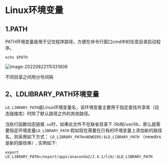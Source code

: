 # Linux环境变量

## 1.PATH

PATH环境变量是用于记住程序路径，方便在命令行窗口cmd中的任意目录启动程序。

```shell
echo $PATH
```

![image-20220822115331608](https://pic-1304959529.cos.ap-guangzhou.myqcloud.com/DB/image-20220822115331608.png)

不同目录之间用分号间隔

## 2、LDLIBRARY_PATH环境变量

`LD_LIBRARY_PATH`是Linux环境变量名，该环境变量主要用于指定查找共享库（动态链接库）时除了默认路径之外的其他路径。

当执行函数动态链接`.so`时，如果此文件不在缺省目录下 /lib和/usr/lib，那么就需要指定环境变量`LD_LIBRARY_PATH` 假如现在需要在已有的环境变量上添加新的路径名，则采用如下方式： `LD_LIBRARY_PATH=NEWDIRS:$LD_LIBRARY_PATH` （newdirs是新的路径串）, 实例如下:

```shell
export LD_LIBRARY_PATH=/export/apps/anaconda2/2.4.1/lib/:$LD_LIBRARY_PATH
```


